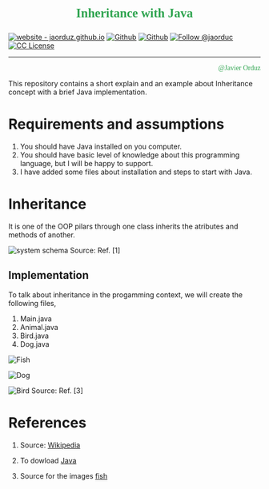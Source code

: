 <div id="header"><p style="color:#2ea44f; text-align:center; font-weight:bold; font-family:verdana; font-size:25px;">Inheritance with Java</p></div>

[licenseBDG]: https://img.shields.io/badge/License-CC-orange?style=plastic
[license]: https://creativecommons.org/licenses/by-nc-sa/3.0/deed.en

[mywebsiteBDG]:https://img.shields.io/badge/website-jaorduz.github.io-0abeeb?style=plastic
[mywebsite]: https://jaorduz.github.io/

[mygithubBDG-jaorduz]: https://img.shields.io/badge/jaorduz-repos-blue?logo=github&label=jaorduz&style=plastic
[mygithub-jaorduz]: https://github.com/jaorduz/

[mygithubBDG-jaorduc]: https://img.shields.io/badge/jaorduc-repos-blue?logo=github&label=jaorduc&style=plastic 
[mygithub-jaorduc]: https://github.com/jaorduc/

[myXprofileBDG]: https://img.shields.io/static/v1?label=Follow&message=jaorduc&color=2ea44f&style=plastic&logo=X&logoColor=black
[myXprofile]:https://twitter.com/jaorduc


[![website - jaorduz.github.io][mywebsiteBDG]][mywebsite]
[![Github][mygithubBDG-jaorduz]][mygithub-jaorduz]
[![Github][mygithubBDG-jaorduc]][mygithub-jaorduc]
[![Follow @jaorduc][myXprofileBDG]][myXprofile]
[![CC License][licenseBDG]][license]

---

<p style="text-align:right; font-family:verdana;"><a href="mywebsite" style="color:#2ea44f; text-decoration:none;">@Javier Orduz</a></p>


This repository contains a short explain and an example about Inheritance concept with a brief Java implementation. 

# Requirements and assumptions

1. You should have Java installed on you computer.
1. You should have basic level of knowledge about this programming language, but I will be happy to support.
1. I have added some files about installation and steps to start with Java.

# Inheritance

It is one of the OOP pilars through one class inherits the atributes and methods of another.

![system schema](https://upload.wikimedia.org/wikipedia/commons/3/3e/4pillars.webp)
Source: Ref. [1]

## Implementation
To talk about inheritance in the progamming context, we will create the following files,

1. Main.java
1. Animal.java
1. Bird.java
1. Dog.java

![Fish](https://cdn12.picryl.com/photo/2016/12/31/fish-fins-carp-science-technology-a93366-1024.jpg)

![Dog](https://live.staticflickr.com/2792/4394640467_a684b9c629_b.jpg)

![Bird](https://www.shutterstock.com/image-vector/illustrator-body-parts-bird-260nw-1317824753.jpg)
Source: Ref. [3]




# References

1. Source: [Wikipedia](https://commons.wikimedia.org/wiki/File:4pillars.webp)

1. To dowload [Java](https://www.oracle.com/java/technologies/downloads/)

1. Source for the images [fish](https://itoldya420.getarchive.net/media/fish-fins-carp-science-technology-a93366)